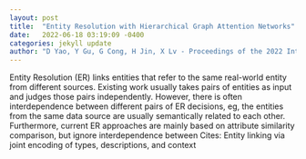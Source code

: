```yaml
---
layout: post
title:  "Entity Resolution with Hierarchical Graph Attention Networks"
date:   2022-06-18 03:19:09 -0400
categories: jekyll update
author: "D Yao, Y Gu, G Cong, H Jin, X Lv - Proceedings of the 2022 International Conference , 2022"
---
```

Entity Resolution (ER) links entities that refer to the same real-world entity from different sources. Existing work usually takes pairs of entities as input and judges those pairs independently. However, there is often interdependence between different pairs of ER decisions, eg, the entities from the same data source are usually semantically related to each other. Furthermore, current ER approaches are mainly based on attribute similarity comparison, but ignore interdependence between 
Cites: Entity linking via joint encoding of types, descriptions, and context